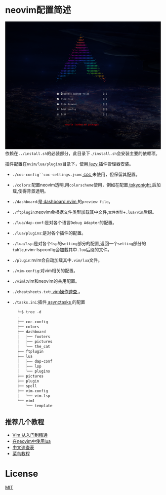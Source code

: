 # neovim配置简述
![dahboard picture](./pictures/dashboard.png)
依赖在`../install.sh`的必装部分，此目录下`./install.sh`会安装主要的依赖项。

插件配置在`nvim/lua/plugins`目录下，使用[ lazy ](https://github.com/folke/lazy.nvim)插件管理器安装。

- `./coc-config``coc-settings.json`:[ coc ](https://github.com/neoclide/coc.nvim)未使用，但保留其配置。
- `./colors`:配置neovim透明,用`colorscheme`使用，例如在配置[ tokyonight ](https://github.com/folke/tokyonight.nvim)后加载,使得背景透明。
- `./dashboard`:是[ dashboard.nvim ](https://github.com/glepnir/dashboard-nvim)的`preview file`。
- `./ftplugin`:neovim会根据文件类型加载其中文件,`文件类型`+`.lua/vim`后缀。
- `./lua/dap-conf`:是对各个语言`Debug Adapter`的配置。
- `./lua/plugins`:是对各个插件的配置。
- `./lua/lsp`:是对各个`lsp`的`setting`部分的配置,返回一个`setting`部分的`table`,nvim-lspconfig会加载其中`.lua`后缀的文件。
- `./plugin`:nvim会自动加载其中`.vim/lua`文件。
- `./vim-config`:对vim相关的配置。
- `./viml`:vim和neovim的共用配置。
- `./cheatsheets.txt`:[ vim操作速查 ](https://github.com/skywind3000/awesome-cheatsheets/blob/master/editors/vim.txt)。
- `./tasks.ini`:插件[ asynctasks ](https://github.com/skywind3000/asynctasks.vim)的配置

        └─$ tree -d           
        .
        ├── coc-config
        ├── colors
        ├── dashboard
        │   ├── footers
        │   ├── pictures
        │   └── the_cat
        ├── ftplugin
        ├── lua
        │   ├── dap-conf
        │   ├── lsp
        │   └── plugins
        ├── pictures
        ├── plugin
        ├── spell
        ├── vim-config
        │   └── vim-lsp
        └── viml
            └── template
## 推荐几个教程
- [ Vim 从入门到精通 ](https://github.com/wsdjeg/vim-galore-zh_cn)
- [ 在neovim中使用lua ](https://github.com/glepnir/nvim-lua-guide-zh)
- [ 中文速查表 ](https://github.com/skywind3000/awesome-cheatsheets)
- [ 菜鸟教程 ](https://www.runoob.com/lua/lua-tutorial.html)

# License
[MIT](./LICENSE)
